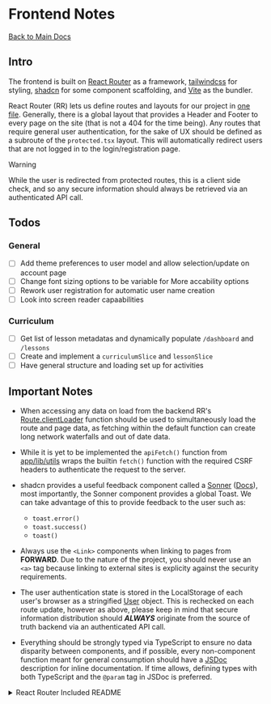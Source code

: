 # Frontend Notes
[Back to Main Docs](../README.md)

## Intro
The frontend is built on [React Router](https://reactrouter.com/home) as a framework, [tailwindcss](https://tailwindcss.com/) for styling, [shadcn](https://ui.shadcn.com/) for some component scaffolding, and [Vite](https://vite.dev/) as the bundler.

React Router (RR) lets us define routes and layouts for our project in [one file](./app/routes.ts). Generally, there is a global layout that provides a Header and Footer to every page on the site (that is not a 404 for the time being). Any routes that require general user authentication, for the sake of UX should be defined as a subroute of the `protected.tsx` layout. This will automatically redirect users that are not logged in to the login/registration page.

> [!WARNING]
> While the user is redirected from protected routes, this is a client side check, and so any secure information should always be retrieved via an authenticated API call.

## Todos
### General
- [ ] Add theme preferences to user model and allow selection/update on account page
- [ ] Change font sizing options to be variable for More accability options
- [ ] Rework user registration for automatic user name creation
- [ ] Look into screen reader capaabilities
### Curriculum
- [ ] Get list of lesson metadatas and dynamically populate `/dashboard` and `/lessons`
- [ ] Create and implement a `curriculumSlice` and `lessonSlice` 
- [ ] Have general structure and loading set up for activities

## Important Notes
- When accessing any data on load from the backend RR's [Route.clientLoader](https://reactrouter.com/start/framework/data-loading#client-data-loading) function should be used to simultaneously load the route and page data, as fetching within the default function can create long network waterfalls and out of date data.

- While it is yet to be implemented the `apiFetch()` function from [app/lib/utils](./app/lib/utils.ts) wraps the builtin `fetch()` function with the required CSRF headers to authenticate the request to the server.

- shadcn provides a useful feedback component called a [Sonner](https://ui.shadcn.com/docs/components/sonner) ([Docs](https://sonner.emilkowal.ski/)), most importantly, the Sonner component provides a global Toast. We can take advantage of this to provide feedback to the user such as:
    - `toast.error()`
    - `toast.success()`
    - `toast()`

- Always use the `<Link>` components when linking to pages from **FORWARD**. Due to the nature of the project, you should never use an `<a>` tag because linking to external sites is explicity against the security requirements.

- The user authentication state is stored in the LocalStorage of each user's browser as a stringified [User](./app/lib/userSlice.ts) object. This is rechecked on each route update, however as above, please keep in mind that secure information distribution should ***ALWAYS*** originate from the source of truth backend via an authenticated API call.

- Everything should be strongly typed via TypeScript to ensure no data disparity between components, and if possible, every non-component function meant for general consumption should have a [JSDoc](https://jsdoc.app/) description for inline documentation. If time allows, defining types with both TypeScript and the `@param` tag in JSDoc is preferred.

<details>
<summary>React Router Included README</summary>

# Welcome to React Router!

A modern, production-ready template for building full-stack React applications using React Router.

[![Open in StackBlitz](https://developer.stackblitz.com/img/open_in_stackblitz.svg)](https://stackblitz.com/github/remix-run/react-router-templates/tree/main/default)

## Features

- 🚀 Server-side rendering
- ⚡️ Hot Module Replacement (HMR)
- 📦 Asset bundling and optimization
- 🔄 Data loading and mutations
- 🔒 TypeScript by default
- 🎉 TailwindCSS for styling
- 📖 [React Router docs](https://reactrouter.com/)

## Getting Started

### Installation

Install the dependencies:

```bash
npm install
```

### Development

Start the development server with HMR:

```bash
npm run dev
```

Your application will be available at `http://localhost:5173`.

## Building for Production

Create a production build:

```bash
npm run build
```

## Deployment

### Docker Deployment

This template includes three Dockerfiles optimized for different package managers:

- `Dockerfile` - for npm
- `Dockerfile.pnpm` - for pnpm
- `Dockerfile.bun` - for bun

To build and run using Docker:

```bash
# For npm
docker build -t my-app .

# For pnpm
docker build -f Dockerfile.pnpm -t my-app .

# For bun
docker build -f Dockerfile.bun -t my-app .

# Run the container
docker run -p 3000:3000 my-app
```

The containerized application can be deployed to any platform that supports Docker, including:

- AWS ECS
- Google Cloud Run
- Azure Container Apps
- Digital Ocean App Platform
- Fly.io
- Railway

### DIY Deployment

If you're familiar with deploying Node applications, the built-in app server is production-ready.

Make sure to deploy the output of `npm run build`

```
├── package.json
├── package-lock.json (or pnpm-lock.yaml, or bun.lockb)
├── build/
│   ├── client/    # Static assets
│   └── server/    # Server-side code
```

## Styling

This template comes with [Tailwind CSS](https://tailwindcss.com/) already configured for a simple default starting experience. You can use whatever CSS framework you prefer.

---

Built with ❤️ using React Router.
</details>